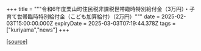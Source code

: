 +++
title = """令和6年度栗山町住民税非課税世帯臨時特別給付金（3万円）・子育て世帯臨時特別給付金（こども加算給付）（2万円）"""
date = 2025-02-03T15:00:00.000Z
expiryDate = 2025-03-03T07:19:44.378Z
tags = ["kuriyama","news"]
+++


[[source]](https://www.town.kuriyama.hokkaido.jp/soshiki/39/30177.html)
